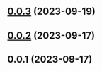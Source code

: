 

## [0.0.3](https://github.com/mcankudis/hometheca/compare/0.0.2...0.0.3) (2023-09-19)

## [0.0.2](https://github.com/mcankudis/hometheca/compare/0.0.1...0.0.2) (2023-09-17)

## 0.0.1 (2023-09-17)